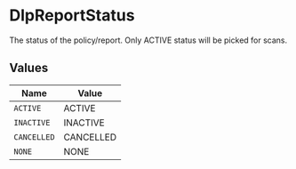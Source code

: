 # DlpReportStatus

The status of the policy/report. Only ACTIVE status will be picked for scans.


## Values

| Name        | Value       |
| ----------- | ----------- |
| `ACTIVE`    | ACTIVE      |
| `INACTIVE`  | INACTIVE    |
| `CANCELLED` | CANCELLED   |
| `NONE`      | NONE        |